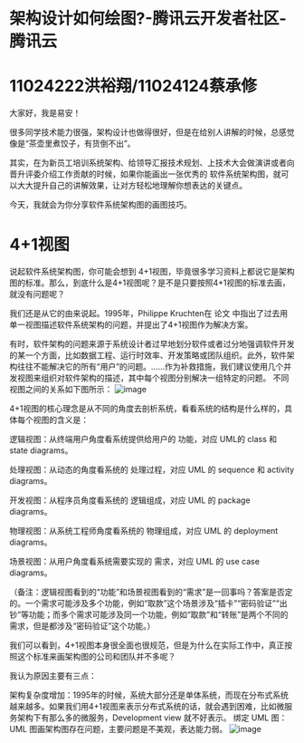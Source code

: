 # **架构设计如何绘图?-腾讯云开发者社区-腾讯云**
# 11024222洪裕翔/11024124蔡承修
大家好，我是易安！

很多同学技术能力很强，架构设计也做得很好，但是在给别人讲解的时候，总感觉像是“茶壶里煮饺子，有货倒不出”。

其实，在为新员工培训系统架构、给领导汇报技术规划、上技术大会做演讲或者向晋升评委介绍工作贡献的时候，如果你能画出一张优秀的 软件系统架构图，就可以大大提升自己的讲解效果，让对方轻松地理解你想表达的关键点。

今天，我就会为你分享软件系统架构图的画图技巧。
# 4+1视图 
说起软件系统架构图，你可能会想到 4+1视图，毕竟很多学习资料上都说它是架构图的标准。那么，到底什么是4+1视图呢？是不是只要按照4+1视图的标准去画，就没有问题呢？

我们还是从它的由来说起。1995年，Philippe Kruchten在 论文 中指出了过去用单一视图描述软件系统架构的问题，并提出了4+1视图作为解决方案。

有时，软件架构的问题来源于系统设计者过早地划分软件或者过分地强调软件开发的某一个方面，比如数据工程、运行时效率、开发策略或团队组织。此外，软件架构往往不能解决它的所有“用户”的问题。……作为补救措施，我们建议使用几个并发视图来组织对软件架构的描述，其中每个视图分别解决一组特定的问题。
不同视图之间的关系如下图所示：
![image](https://github.com/HotCat0510/11024124/blob/main/%E5%9C%961.jpg)


4+1视图的核心理念是从不同的角度去剖析系统，看看系统的结构是什么样的，具体每个视图的含义是：

逻辑视图：从终端用户角度看系统提供给用户的 功能，对应 UML的 class 和 state diagrams。

处理视图：从动态的角度看系统的 处理过程，对应 UML 的 sequence 和 activity diagrams。

开发视图：从程序员角度看系统的 逻辑组成，对应 UML 的 package diagrams。

物理视图：从系统工程师角度看系统的 物理组成，对应 UML 的 deployment diagrams。

场景视图：从用户角度看系统需要实现的 需求，对应 UML 的 use case diagrams。

（备注：逻辑视图看到的“功能”和场景视图看到的“需求”是一回事吗？答案是否定的。一个需求可能涉及多个功能，例如“取款”这个场景涉及“插卡”“密码验证”“出钞”等功能；而多个需求可能涉及同一个功能，例如“取款”和“转账”是两个不同的需求，但是都涉及“密码验证”这个功能。）

我们可以看到，4+1视图本身很全面也很规范，但是为什么在实际工作中，真正按照这个标准来画架构图的公司和团队并不多呢？

我认为原因主要有三点：

架构复杂度增加：1995年的时候，系统大部分还是单体系统，而现在分布式系统越来越多。如果我们用4+1视图来表示分布式系统的话，就会遇到困难，比如微服务架构下有那么多的微服务，Development view 就不好表示。
绑定 UML 图：UML 图画架构图存在问题，主要问题是不美观，表达能力弱。
![image]()
